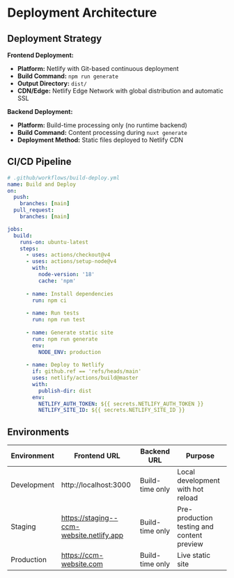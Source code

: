 # Deployment Architecture

## Deployment Strategy

**Frontend Deployment:**
- **Platform:** Netlify with Git-based continuous deployment
- **Build Command:** `npm run generate`
- **Output Directory:** `dist/`
- **CDN/Edge:** Netlify Edge Network with global distribution and automatic SSL

**Backend Deployment:**
- **Platform:** Build-time processing only (no runtime backend)
- **Build Command:** Content processing during `nuxt generate`
- **Deployment Method:** Static files deployed to Netlify CDN

## CI/CD Pipeline
```yaml
# .github/workflows/build-deploy.yml
name: Build and Deploy
on:
  push:
    branches: [main]
  pull_request:
    branches: [main]

jobs:
  build:
    runs-on: ubuntu-latest
    steps:
      - uses: actions/checkout@v4
      - uses: actions/setup-node@v4
        with:
          node-version: '18'
          cache: 'npm'
      
      - name: Install dependencies
        run: npm ci
      
      - name: Run tests
        run: npm run test
      
      - name: Generate static site
        run: npm run generate
        env:
          NODE_ENV: production
      
      - name: Deploy to Netlify
        if: github.ref == 'refs/heads/main'
        uses: netlify/actions/build@master
        with:
          publish-dir: dist
        env:
          NETLIFY_AUTH_TOKEN: ${{ secrets.NETLIFY_AUTH_TOKEN }}
          NETLIFY_SITE_ID: ${{ secrets.NETLIFY_SITE_ID }}
```

## Environments
| Environment | Frontend URL | Backend URL | Purpose |
|------------|--------------|-------------|---------|
| Development | http://localhost:3000 | Build-time only | Local development with hot reload |
| Staging | https://staging--ccm-website.netlify.app | Build-time only | Pre-production testing and content preview |
| Production | https://ccm-website.com | Build-time only | Live static site |
